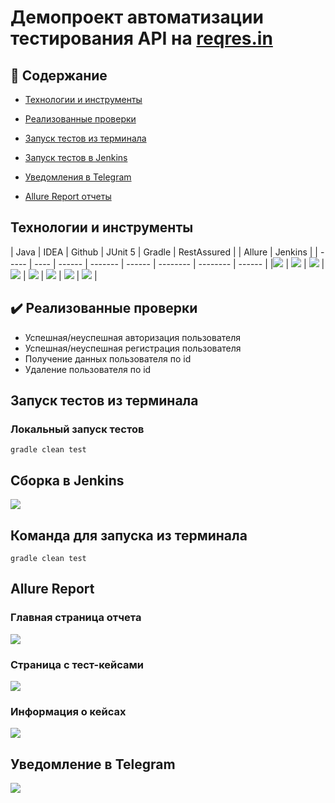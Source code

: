 <h1 >Демопроект автоматизации тестирования API на <a href="https://reqres.in/">reqres.in</a></h1>

## :page_with_curl: Содержание 

* <a href="#tools">Технологии и инструменты</a>

* <a href="#cases">Реализованные проверки</a>

* <a href="#console">Запуск тестов из терминала</a>

* <a href="#jenkins">Запуск тестов в Jenkins</a>

* <a href="#telegram">Уведомления в Telegram</a>

* <a href="#allure">Allure Report отчеты</a>

<a id="tools"></a>
## Технологии и инструменты
| Java  | IDEA | Github | JUnit 5 | Gradle | RestAssured | | Allure | Jenkins |
| ----- | ---- | ------ | ------- | ------ | -------- | -------- | ------ |
|[![](https://github.com/dimavrb/tochka/blob/main/media/logo/Java.svg)](java.com) | ![](https://github.com/dimavrb/tochka/blob/main/media/logo/Idea.svg) | ![](https://github.com/dimavrb/tochka/blob/main/media/logo/GitHub.svg) | ![](https://github.com/dimavrb/tochka/blob/main/media/logo/Junit5.svg)  | ![](https://github.com/dimavrb/tochka/blob/main/media/logo/Gradle.svg)  | ![](https://github.com/dimavrb/reqres/blob/b3aeb044acef65254ce38ab3b679f48d3d0d4fa9/media/logo/RestAssured.svg)  | ![](https://github.com/dimavrb/tochka/blob/main/media/logo/Allure.svg) | ![](https://github.com/dimavrb/tochka/blob/main/media/logo/Jenkins.svg)  |


<a id="cases"></a>
## :heavy_check_mark: Реализованные проверки

-  Успешная/неуспешная авторизация пользователя 
-  Успешная/неуспешная регистрация пользователя
-  Получение данных пользователя по id
-  Удаление пользователя по id

<a id="console"></a>
##  Запуск тестов из терминала
### Локальный запуск тестов

```
gradle clean test  
```
<a id="jenkins"></a>
## Сборка в Jenkins

![](https://github.com/dimavrb/tochka/blob/main/media/screenshots/Jenkins.png)

## Команда для запуска из терминала
`gradle clean test`

<a id="allure"></a>
## Allure Report 

### Главная страница отчета
![](https://github.com/dimavrb/reqres/blob/main/media/screenshots/AllureMainPage.png)

### Страница с тест-кейсами

![](https://github.com/dimavrb/reqres/blob/main/media/screenshots/ChecksList.png)

### Информация о кейсах

![](https://github.com/dimavrb/reqres/blob/main/media/screenshots/InfoAboutCase.png)


<a id="telegram"></a>
## Уведомление в Telegram

![](https://github.com/dimavrb/reqres/blob/main/media/screenshots/Telegram.png)

